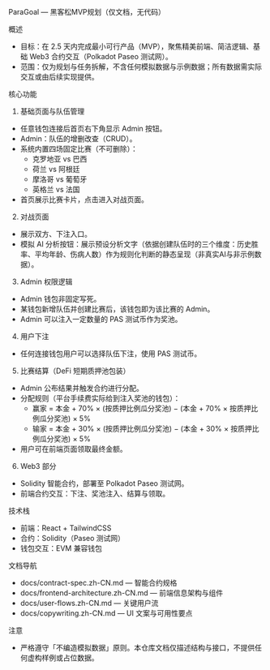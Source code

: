 ParaGoal — 黑客松MVP规划（仅文档，无代码）

概述

- 目标：在 2.5 天内完成最小可行产品（MVP），聚焦精美前端、简洁逻辑、基础 Web3 合约交互（Polkadot Paseo 测试网）。
- 范围：仅为规划与任务拆解，不含任何模拟数据与示例数据；所有数据需实际交互或由后续实现提供。

核心功能

1) 基础页面与队伍管理
- 任意钱包连接后首页右下角显示 Admin 按钮。
- Admin：队伍的增删改查（CRUD）。
- 系统内置四场固定比赛（不可删除）：
  - 克罗地亚 vs 巴西
  - 荷兰 vs 阿根廷
  - 摩洛哥 vs 葡萄牙
  - 英格兰 vs 法国
- 首页展示比赛卡片，点击进入对战页面。

2) 对战页面
- 展示双方、下注入口。
- 模拟 AI 分析按钮：展示预设分析文字（依据创建队伍时的三个维度：历史胜率、平均年龄、伤病人数）作为规则化判断的静态呈现（非真实AI与非示例数据）。

3) Admin 权限逻辑
- Admin 钱包非固定写死。
- 某钱包新增队伍并创建比赛后，该钱包即为该比赛的 Admin。
- Admin 可以注入一定数量的 PAS 测试币作为奖池。

4) 用户下注
- 任何连接钱包用户可以选择队伍下注，使用 PAS 测试币。

5) 比赛结算（DeFi 短期质押池包装）
- Admin 公布结果并触发合约进行分配。
- 分配规则（平台手续费实际给到注入奖池的钱包）：
  - 赢家 = 本金 + 70% × (按质押比例瓜分奖池) − (本金 + 70% × 按质押比例瓜分奖池) × 5%
  - 输家 = 本金 + 30% × (按质押比例瓜分奖池) − (本金 + 30% × 按质押比例瓜分奖池) × 5%
- 用户可在前端页面领取最终金额。

6) Web3 部分
- Solidity 智能合约，部署至 Polkadot Paseo 测试网。
- 前端合约交互：下注、奖池注入、结算与领取。

技术栈

- 前端：React + TailwindCSS
- 合约：Solidity（Paseo 测试网）
- 钱包交互：EVM 兼容钱包

文档导航

- docs/contract-spec.zh-CN.md — 智能合约规格
- docs/frontend-architecture.zh-CN.md — 前端信息架构与组件
- docs/user-flows.zh-CN.md — 关键用户流
- docs/copywriting.zh-CN.md — UI 文案与可用性要点

注意

- 严格遵守「不编造模拟数据」原则。本仓库文档仅描述结构与接口，不提供任何虚构样例或占位数据。


